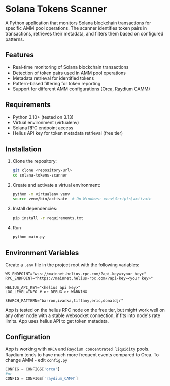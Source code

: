 # Solana Tokens Scanner

A Python application that monitors Solana blockchain transactions for specific AMM pool operations. The scanner identifies token pairs in transactions, retrieves their metadata, and filters them based on configured patterns.

## Features

- Real-time monitoring of Solana blockchain transactions
- Detection of token pairs used in AMM pool operations
- Metadata retrieval for identified tokens
- Pattern-based filtering for token reporting
- Support for different AMM configurations (Orca, Raydium CAMM)

## Requirements

- Python 3.10+ (tested on 3.13)
- Virtual environment (virtualenv)
- Solana RPC endpoint access
- Helius API key for token metadata retrieval (free tier)

## Installation

1. Clone the repository:
   ```sh
   git clone <repository-url>
   cd solana-tokens-scanner
   ```

2. Create and activate a virtual environment:
   ```sh
   python -m virtualenv venv
   source venv/bin/activate  # On Windows: venv\Scripts\activate
   ```

3. Install dependencies:
   ```sh
   pip install -r requirements.txt
   ```
4. Run
   ```sh
   python main.py
   ```

## Environment Variables

Create a `.env` file in the project root with the following variables:
```dotenv
WS_ENDPOINT="wss://mainnet.helius-rpc.com/?api-key=<your key>"
RPC_ENDPOINT="https://mainnet.helius-rpc.com/?api-key=<your key>"

HELIUS_API_KEY="<helius api key>"
LOG_LEVEL=INFO # or DEBUG or WARNING 

SEARCH_PATTERN="barron,ivanka,tiffany,eric,donaldjr"
```
App is tested on the helius RPC node on the free tier, but might work well on any other node with 
a stable websocket connection, if fits into node's rate limits. App uses helius API to get token metadata.

## Configuration

App is working with `ORCA` and `Raydium concentrated liquidity` pools. Raydium tends to have much more
frequent events compared to Orca. To change AMM - edit `config.py`
```python
CONFIG = CONFIGS['orca']
#or
CONFIG = CONFIGS['raydium_CAMM']
```


